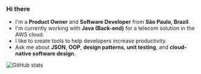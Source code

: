 ### Hi there

- I'm a **Product Owner** and **Software Developer** from **São Paulo, Brazil**.
- I'm currently working with **Java (Back-end)** for a telecom solution in the AWS cloud.
- I like to create tools to help developers increase productivity.
- Ask me about **JSON**, **OOP**, **design patterns**, **unit testing**, and **cloud-native software design**.

![GitHub stats](https://github-readme-stats.vercel.app/api?username=oswaldobapvicjr&bg_color=45,214478ff,2199bbff&title_color=ffffffff&text_color=fffffffe&count_private=true&include_all_commits=true&show_icons=true&icon_color=ffffff88&custom_title=Oswaldo%27s%20GitHub%20Stats)
